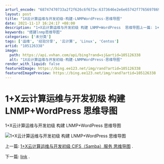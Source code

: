 ```yaml
---
arturl_encode: "68747470733a2f2f626c6f672e:6373646e2e6e65742f77656978696e5f34333636333233382f:61727469636c652f64657461696c732f313035313236333338"
layout: post
title: "1X云计算运维与开发初级-构建-LNMPWordPress-思维导图"
date: 2021-11-17 16:24:17 +08:00
description: "1+X云计算运维与开发初级 构建 LNMP+WordPress  思维导图上一篇: 1+X云计算运维"
keywords: "搭建lnmp思维导图"
categories: ['未分类']
tags: ['运维', '经验分享', '云计算', 'Linux', 'Centos']
artid: "105126338"
image:
  path: https://api.vvhan.com/api/bing?rand=sj&artid=105126338
  alt: "1X云计算运维与开发初级-构建-LNMPWordPress-思维导图"
render_with_liquid: false
featuredImage: https://bing.ee123.net/img/rand?artid=105126338
featuredImagePreview: https://bing.ee123.net/img/rand?artid=105126338
---
```


# 1+X云计算运维与开发初级 构建 LNMP+WordPress 思维导图

1+X云计算运维与开发初级 构建 LNMP+WordPress 思维导图
  
![1+X云计算运维与开发初级 构建 LNMP+WordPress  思维导图 ](https://i-blog.csdnimg.cn/blog_migrate/ce3972203b7d5f1767170e6f39425987.png)
  
上一篇:
[1+X云计算运维与开发初级 CIFS（Samba）服务 思维导图](https://blog.csdn.net/weixin_43663238/article/details/105113603)
.
  
下一篇:
[link](https://www.csdn.net/)
.